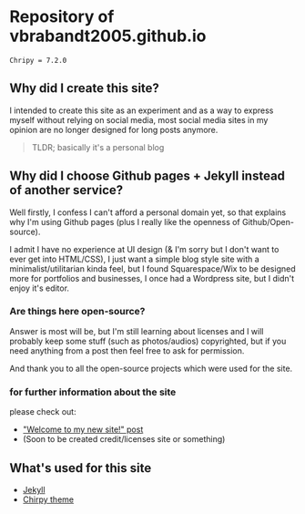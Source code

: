 # Repository of vbrabandt2005.github.io

`Chripy = 7.2.0`

## Why did I create this site?

I intended to create this site as an experiment and as a way to express myself without relying on social media, most social media sites in my opinion are no longer designed for long posts anymore.

>TLDR; basically it's a personal blog

## Why did I choose Github pages + Jekyll instead of another service?

Well firstly, I confess I can't afford a personal domain yet, so that explains why I'm using Github pages (plus I really like the openness of Github/Open-source).

I admit I have no experience at UI design (& I'm sorry but I don't want to ever get into HTML/CSS), I just want a simple blog style site with a minimalist/utilitarian kinda feel, but I found Squarespace/Wix to be designed more for portfolios and businesses, I once had a Wordpress site, but I didn't enjoy it's editor.

### Are things here open-source?

Answer is most will be, but I'm still learning about licenses and I will probably keep some stuff (such as photos/audios) copyrighted, but if you need anything from a post then feel free to ask for permission.

And thank you to all the open-source projects which were used for the site.

### for further information about the site

please check out:

- ["Welcome to my new site!" post](https://vbrabandt2005.github.io/posts/welcome-to-my-new-site)
- (Soon to be created credit/licenses site or something)

## What's used for this site

- [Jekyll](https://jekyllrb.com)
- [Chirpy theme](https://github.com/cotes2020/jekyll-theme-chirpy)
